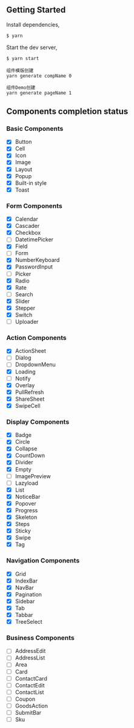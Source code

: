 ## Getting Started

Install dependencies,

```bash
$ yarn
```

Start the dev server,

```bash
$ yarn start
```

```
组件模版创建
yarn generate compName 0

组件Demo创建
yarn generate pageName 1
```

## Components completion status

### Basic Components

- [x] Button
- [x] Cell
- [x] Icon
- [x] Image
- [x] Layout
- [x] Popup
- [x] Built-in style
- [x] Toast

### Form Components

- [x] Calendar
- [x] Cascader
- [x] Checkbox
- [ ] DatetimePicker
- [x] Field
- [ ] Form
- [x] NumberKeyboard
- [x] PasswordInput
- [ ] Picker
- [x] Radio
- [x] Rate
- [ ] Search
- [x] Slider
- [x] Stepper
- [x] Switch
- [ ] Uploader

### Action Components

- [x] ActionSheet
- [ ] Dialog
- [ ] DropdownMenu
- [x] Loading
- [ ] Notify
- [x] Overlay
- [x] PullRefresh
- [x] ShareSheet
- [x] SwipeCell

### Display Components

- [x] Badge
- [x] Circle
- [x] Collapse
- [x] CountDown
- [x] Divider
- [x] Empty
- [ ] ImagePreview
- [ ] Lazyload
- [x] List
- [x] NoticeBar
- [x] Popover
- [x] Progress
- [x] Skeleton
- [x] Steps
- [x] Sticky
- [x] Swipe
- [x] Tag

### Navigation Components

- [x] Grid
- [x] IndexBar
- [x] NavBar
- [x] Pagination
- [x] Sidebar
- [x] Tab
- [x] Tabbar
- [x] TreeSelect

### Business Components

- [ ] AddressEdit
- [ ] AddressList
- [ ] Area
- [ ] Card
- [ ] ContactCard
- [ ] ContactEdit
- [ ] ContactList
- [ ] Coupon
- [ ] GoodsAction
- [ ] SubmitBar
- [ ] Sku
